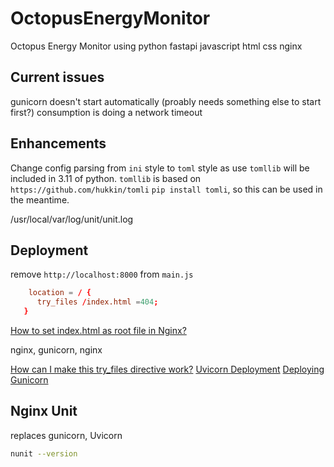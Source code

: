 # OctopusEnergyMonitor

Octopus Energy Monitor using python fastapi javascript html css nginx

## Current issues

gunicorn doesn't start automatically (proably needs something else to start first?)
consumption is doing a network timeout

## Enhancements

Change config parsing from `ini` style to `toml` style as use `tomllib` will be included in 3.11 of python. `tomllib` is based on `https://github.com/hukkin/tomli` `pip install tomli`, so this can be used in the meantime.

/usr/local/var/log/unit/unit.log

## Deployment

remove `http://localhost:8000` from `main.js`

```nginx.conf
    location = / {
      try_files /index.html =404;
   }
```

[How to set index.html as root file in Nginx?](https://stackoverflow.com/questions/11954255/how-to-set-index-html-as-root-file-in-nginx)

nginx, gunicorn, nginx

[How can I make this try_files directive work?](https://stackoverflow.com/questions/17798457/how-can-i-make-this-try-files-directive-work)
[Uvicorn Deployment](https://www.uvicorn.org/deployment/#gunicorn)
[Deploying Gunicorn](https://docs.gunicorn.org/en/stable/deploy.html#nginx-configuration)

## Nginx Unit

replaces gunicorn, Uvicorn

```zsh
nunit --version
```
